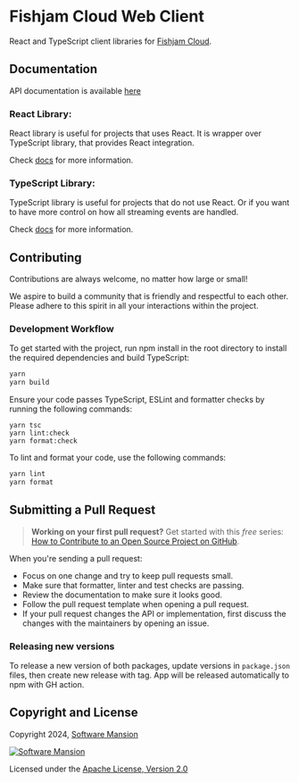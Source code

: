 # Fishjam Cloud Web Client

React and TypeScript client libraries for [Fishjam Cloud](https://fishjam.io).

## Documentation

API documentation is available [here](https://fishjam-cloud.github.io/web-client-sdk/)

### React Library:

React library is useful for projects that uses React. It is wrapper over TypeScript library, that provides React
integration.

Check [docs](./packages/react-client/readme.md) for more information.

### TypeScript Library:

TypeScript library is useful for projects that do not use React. Or if you want to have more control on how all
streaming events are handled.

Check [docs](./packages/ts-client/readme.md) for more information.

## Contributing

Contributions are always welcome, no matter how large or small!

We aspire to build a community that is friendly and respectful to each other. Please adhere to this spirit in all your
interactions within the project.

### Development Workflow

To get started with the project, run npm install in the root directory to install the required dependencies and build
TypeScript:

```bash
yarn
yarn build
```

Ensure your code passes TypeScript, ESLint and formatter checks by running the following commands:

```
yarn tsc
yarn lint:check
yarn format:check
```

To lint and format your code, use the following commands:

```bash
yarn lint
yarn format
```

## Submitting a Pull Request

> **Working on your first pull request?** Get started with this _free_ series:
> [How to Contribute to an Open Source Project on GitHub](https://app.egghead.io/playlists/how-to-contribute-to-an-open-source-project-on-github).

When you're sending a pull request:

- Focus on one change and try to keep pull requests small.
- Make sure that formatter, linter and test checks are passing.
- Review the documentation to make sure it looks good.
- Follow the pull request template when opening a pull request.
- If your pull request changes the API or implementation, first discuss the changes with the maintainers by opening an
  issue.

### Releasing new versions

To release a new version of both packages, update versions in `package.json` files, then create new release with tag.
App will be released automatically to npm with GH action.

## Copyright and License

Copyright 2024,
[Software Mansion](https://swmansion.com/?utm_source=git&utm_medium=readme&utm_campaign=fishjam-web-client)

[![Software Mansion](https://logo.swmansion.com/logo?color=white&variant=desktop&width=200&tag=fishjam-github)](https://swmansion.com/?utm_source=git&utm_medium=readme&utm_campaign=fishjam-web-client)

Licensed under the [Apache License, Version 2.0](LICENSE)
